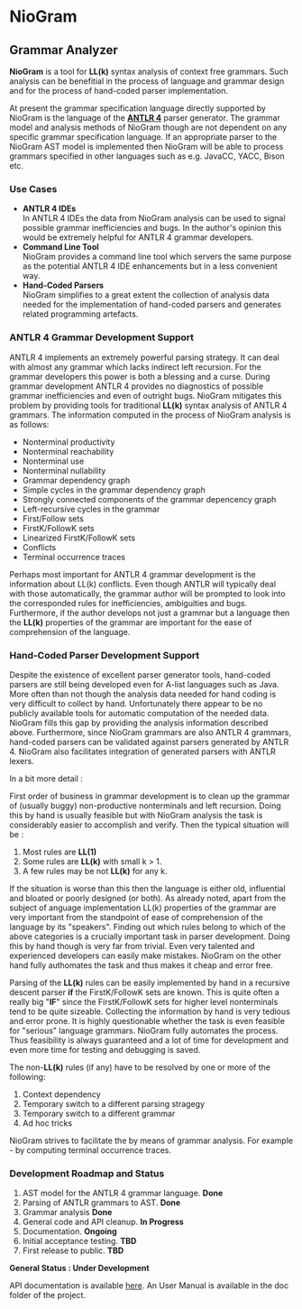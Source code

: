 ﻿# **NioGram**
## Grammar Analyzer

**NioGram** is a tool for **LL(k)** syntax analysis of 
context free grammars. Such analysis can be benefitial
in the process of language and grammar design and for
the process of hand-coded parser implementation.

At present the grammar specification language directly
supported by NioGram is the language of the 
[**ANTLR 4**](http://www.antlr.org/) parser generator.
The grammar model and analysis methods of NioGram though
are not dependent on any specific grammar specification
language. If an appropriate parser to the NioGram AST
model is implemented then NioGram will be able to process
grammars specified in other languages such as e.g. JavaCC,
YACC, Bison etc.

### Use Cases
* **ANTLR 4 IDEs**  
In ANTLR 4 IDEs the data from NioGram analysis can be used
to signal possible grammar inefficiencies and bugs. In the
author's opinion this would be extremely helpful for
ANTLR 4 grammar developers.
* **Command Line Tool**  
NioGram provides a command line tool which servers the
same purpose as the potential ANTLR 4 IDE enhancements
but in a less convenient way.
* **Hand-Coded Parsers**  
NioGram simplifies to a great extent the collection
of analysis data needed for the implementation of
hand-coded parsers and generates related programming
artefacts.

### ANTLR 4 Grammar Development Support
ANTLR 4 implements an extremely powerful parsing strategy.
It can deal with almost any grammar which lacks indirect
left recursion. For the grammar developers this power is
both a blessing and a curse. During grammar development
ANTLR 4 provides no diagnostics of possible grammar
inefficiencies and even of outright bugs. NioGram
mitigates this problem by providing tools for traditional
**LL(k)** syntax analysis of ANTLR 4 grammars. The
information computed in the process of NioGram analysis is
as follows:

* Nonterminal productivity
* Nonterminal reachability
* Nonterminal use
* Nonterminal nullability
* Grammar dependency graph
* Simple cycles in the grammar dependency graph
* Strongly connected components of the grammar depencency graph
* Left-recursive cycles in the grammar
* First/Follow sets
* FirstK/FollowK sets
* Linearized FirstK/FollowK sets
* Conflicts
* Terminal occurrence traces

Perhaps most important for ANTLR 4 grammar development is
the information about LL(k) conflicts. Even though ANTLR will
typically deal with those automatically, the grammar author
will be prompted to look into the corresponded rules for
inefficiencies, ambiguities and bugs. Furthermore, if the
author develops not just a grammar but a language then the
**LL(k)** properties of the grammar are important for the ease
of comprehension of the language.

### Hand-Coded Parser Development Support
Despite the existence of excellent parser generator tools,
hand-coded parsers are still being developed even for
A-list languages such as Java. More often than not though
the analysis data needed for hand coding is very
difficult to collect by hand. Unfortunately there
appear to be no publicly available tools for automatic
computation of the needed data. NioGram fills this gap by
providing the analysis information described above. Furthermore,
since NioGram grammars are also ANTLR 4 grammars, hand-coded
parsers can be validated against parsers generated by ANTLR 4.
NioGram also facilitates integration of generated parsers with
ANTLR lexers.

In a bit more detail :

First order of business in grammar development is to clean
up the grammar of (usually buggy) non-productive 
nonterminals and left recursion. Doing this by hand is
usually feasible but with NioGram analysis the task is
considerably easier to accomplish and verify. Then the
typical situation will be :

1. Most rules are **LL(1)**
2. Some rules are **LL(k)** with small k > 1.
3. A few rules may be not **LL(k)** for any k.

If the situation is worse than this then the language
is either old, influential and bloated or poorly designed
(or both). As already noted, apart from the subject of 
anguage implementation LL(k) properties of the grammar
are very important from the standpoint of ease of comprehension
of the language by its "speakers". Finding out which rules
belong to which of the above categories is a crucially
important task in parser development. Doing this by hand
though is very far from trivial. Even very talented and
experienced developers can easily make mistakes. NioGram
on the other hand fully authomates the task and thus
makes it cheap and error free.

Parsing of the **LL(k)** rules can be easily implemented
by hand in a recursive descent parser **if** the 
FirstK/FollowK sets are known. This is quite often a
really big "**IF**" since the FirstK/FollowK sets for
higher level nonterminals tend to be quite sizeable.
Collecting the information by hand is very tedious and
error prone. It is highly questionable whether the task
is even feasible for "serious" language grammars. NioGram
fully automates the process. Thus feasibility is always
guaranteed and a lot of time for development and even
more time for testing and debugging is saved. 

The non-**LL(k)** rules (if any)  have to be resolved by
one or more of the following:

1. Context dependency
2. Temporary switch to a different parsing stragegy
3. Temporary switch to a different grammar
3. Ad hoc tricks

NioGram strives to facilitate the by means of grammar
analysis. For example - by computing terminal occurrence
traces.

### Development Roadmap and Status
1. AST model for the ANTLR 4 grammar language. **Done**
2. Parsing of ANTLR grammars to AST. **Done**
3. Grammar analysis **Done**
4. General code and API cleanup. **In Progress**
5. Documentation. **Ongoing** 
6. Initial acceptance testing. **TBD**
7. First release to public. **TBD**

**General Status : Under Development**

API documentation is available [here](https://niogram.github.io/index.html). An User Manual is
available in the doc folder of the project.

